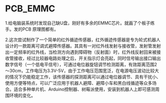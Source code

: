 # PCB_EMMC
1.给电脑装系统时发现自己缺U盘，刚好有多余的EMMC芯片。就画了个板子练手。发的PCB 原理图都有。

2.这次尝试制作了一个简单的红外循迹传感器，红外循迹传感器是专为轮式机器人设计的一款距离可调式避障传感器。其具有一对红外线发射与接收管，发射管发射出一定频率的红外线，当检测方向遇到障碍物（反射面）时，红外线反射回来被接收管接收，经过比较器电路处理之后，开关指示灯会亮起，同时信号输出接口输出数字信号（一个低电平信号），可通过电位器旋钮调节检测距离，有效距离范围2～30cm，工作电压为3.3V-5V，由于工作电压范围宽泛，在电源电压波动比较大的情况下仍能稳定工作，该传感器的探测距离可以通过电位器调节、具有干扰小、使用方便等特点，可以广泛应用于机器人避障、避障小车和黑白线循迹等众多场合。适合多种单片机、Arduino控制器、树莓派使用，安装到机器人上即可感测周围环境的变化。
